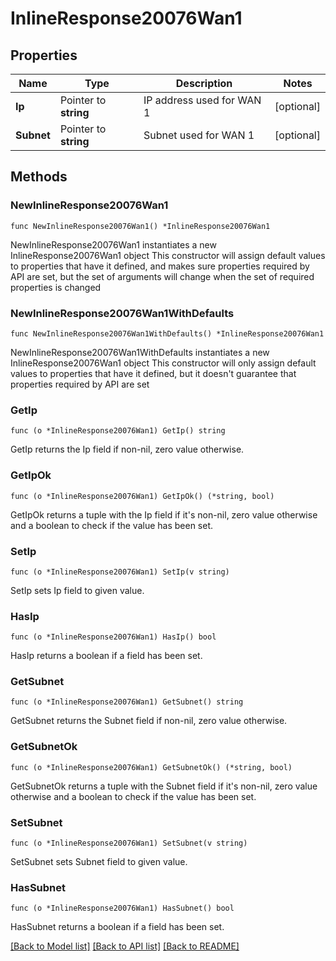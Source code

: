 # InlineResponse20076Wan1

## Properties

Name | Type | Description | Notes
------------ | ------------- | ------------- | -------------
**Ip** | Pointer to **string** | IP address used for WAN 1 | [optional] 
**Subnet** | Pointer to **string** | Subnet used for WAN 1 | [optional] 

## Methods

### NewInlineResponse20076Wan1

`func NewInlineResponse20076Wan1() *InlineResponse20076Wan1`

NewInlineResponse20076Wan1 instantiates a new InlineResponse20076Wan1 object
This constructor will assign default values to properties that have it defined,
and makes sure properties required by API are set, but the set of arguments
will change when the set of required properties is changed

### NewInlineResponse20076Wan1WithDefaults

`func NewInlineResponse20076Wan1WithDefaults() *InlineResponse20076Wan1`

NewInlineResponse20076Wan1WithDefaults instantiates a new InlineResponse20076Wan1 object
This constructor will only assign default values to properties that have it defined,
but it doesn't guarantee that properties required by API are set

### GetIp

`func (o *InlineResponse20076Wan1) GetIp() string`

GetIp returns the Ip field if non-nil, zero value otherwise.

### GetIpOk

`func (o *InlineResponse20076Wan1) GetIpOk() (*string, bool)`

GetIpOk returns a tuple with the Ip field if it's non-nil, zero value otherwise
and a boolean to check if the value has been set.

### SetIp

`func (o *InlineResponse20076Wan1) SetIp(v string)`

SetIp sets Ip field to given value.

### HasIp

`func (o *InlineResponse20076Wan1) HasIp() bool`

HasIp returns a boolean if a field has been set.

### GetSubnet

`func (o *InlineResponse20076Wan1) GetSubnet() string`

GetSubnet returns the Subnet field if non-nil, zero value otherwise.

### GetSubnetOk

`func (o *InlineResponse20076Wan1) GetSubnetOk() (*string, bool)`

GetSubnetOk returns a tuple with the Subnet field if it's non-nil, zero value otherwise
and a boolean to check if the value has been set.

### SetSubnet

`func (o *InlineResponse20076Wan1) SetSubnet(v string)`

SetSubnet sets Subnet field to given value.

### HasSubnet

`func (o *InlineResponse20076Wan1) HasSubnet() bool`

HasSubnet returns a boolean if a field has been set.


[[Back to Model list]](../README.md#documentation-for-models) [[Back to API list]](../README.md#documentation-for-api-endpoints) [[Back to README]](../README.md)


